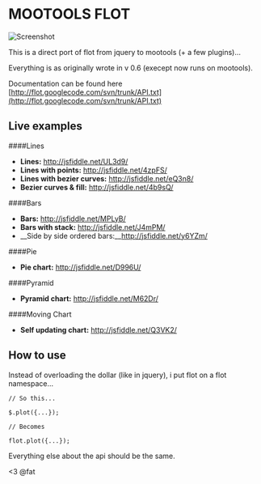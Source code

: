 MOOTOOLS FLOT
=============

![Screenshot](http://f.cl.ly/items/323p1i3R1J0o2F1w0n0m/Screen%20shot%202011-03-10%20at%2010.59.32%20AM.png)

This is a direct port of flot from jquery to mootools (+ a few plugins)...

Everything is as originally wrote in v 0.6 (execept now runs on mootools).

Documentation can be found here [http://flot.googlecode.com/svn/trunk/API.txt](http://flot.googlecode.com/svn/trunk/API.txt)

Live examples
----------

####Lines
- __Lines:__                    http://jsfiddle.net/UL3d9/  
- __Lines with points:__        http://jsfiddle.net/4zpFS/  
- __Lines with bezier curves:__ http://jsfiddle.net/eQ3n8/
- __Bezier curves & fill:__     http://jsfiddle.net/4b9sQ/

####Bars
- __Bars:__                     http://jsfiddle.net/MPLyB/  
- __Bars with stack:__          http://jsfiddle.net/J4mPM/ 
- __Side by side ordered bars:__http://jsfiddle.net/y6YZm/ 

####Pie
- __Pie chart:__                http://jsfiddle.net/D996U/  

####Pyramid
- __Pyramid chart:__            http://jsfiddle.net/M62Dr/ 

####Moving Chart
- __Self updating chart:__      http://jsfiddle.net/Q3VK2/


How to use
----------

Instead of overloading the dollar (like in jquery), i put flot on a flot namespace...

    // So this...

    $.plot({...});

    // Becomes

    flot.plot({...});

Everything else about the api should be the same.

<3 @fat

